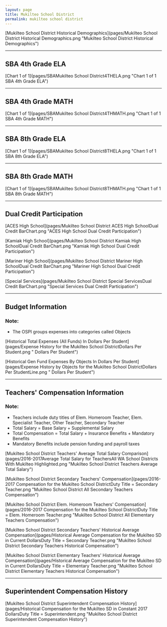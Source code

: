 ```yaml
---
layout: page
title: Mukilteo School District
permalink: mukilteo school district
---
```



[Mukilteo School District Historical Demographics](pages/Mukilteo School District Historical Demographics.png "Mukilteo School District Historical Demographics")

___

## SBA 4th Grade ELA

[Chart 1 of 1](pages/SBAMukilteo School District4THELA.png "Chart 1 of 1 SBA 4th Grade ELA")


___

## SBA 4th Grade MATH

[Chart 1 of 1](pages/SBAMukilteo School District4THMATH.png "Chart 1 of 1 SBA 4th Grade MATH")


___

## SBA 8th Grade ELA

[Chart 1 of 1](pages/SBAMukilteo School District8THELA.png "Chart 1 of 1 SBA 8th Grade ELA")


___

## SBA 8th Grade MATH

[Chart 1 of 1](pages/SBAMukilteo School District8THMATH.png "Chart 1 of 1 SBA 8th Grade MATH")


___

## Dual Credit Participation

[ACES High School](pages/Mukilteo School District ACES High SchoolDual Credit BarChart.png "ACES High School Dual Credit Participation")

[Kamiak High School](pages/Mukilteo School District Kamiak High SchoolDual Credit BarChart.png "Kamiak High School Dual Credit Participation")

[Mariner High School](pages/Mukilteo School District Mariner High SchoolDual Credit BarChart.png "Mariner High School Dual Credit Participation")

[Special Services](pages/Mukilteo School District Special ServicesDual Credit BarChart.png "Special Services Dual Credit Participation")


___

## Budget Information
### Note:
- The OSPI groups expenses into categories called Objects

[Historical Total Expenses (All Funds) In Dollars Per Student](pages/Expense History for the Mukilteo School DistrictDollars Per Student.png " Dollars Per Student")

[Historical Gen Fund Expenses By Objects In Dollars Per Student](pages/Expense History by Objects for the Mukilteo School DistrictDollars Per StudentLine.png " Dollars Per Student")


___

## Teachers' Compensation Information
### Note:
- Teachers include duty titles of Elem. Homeroom Teacher, Elem. Specialist Teacher, Other Teacher, Secondary Teacher
- Total Salary = Base Salary + Supplemental Salary
- Total Compensation = Total Salary + Insurance Benefits + Mandatory Benefits
- Mandatory Benefits include pension funding and payroll taxes

[Mukilteo School District Teachers' Average Total Salary Comparison](pages/2016-2017Average Total Salary for TeachersAll WA School Districts With Mukilteo Highlighted.png "Mukilteo School District Teachers Average Total Salary")

[Mukilteo School District Secondary Teachers' Compensation](pages/2016-2017 Compensation for the Mukilteo School DistrictDuty Title = Secondary Teacher.png "Mukilteo School District All Secondary Teachers Compensation")

[Mukilteo School District Elem. Homeroom Teachers' Compensation](pages/2016-2017 Compensation for the Mukilteo School DistrictDuty Title = Elem. Homeroom Teacher.png "Mukilteo School District All Elementary Teachers Compensation")

[Mukilteo School District Secondary Teachers' Historical Average Compensation](pages/Historical Average Compensation for the Mukilteo SD in Current DollarsDuty Title = Secondary Teacher.png "Mukilteo School District Secondary Teachers Historical Compensation")

[Mukilteo School District Elementary Teachers' Historical Average Compensation](pages/Historical Average Compensation for the Mukilteo SD in Current DollarsDuty Title = Elementary Teacher.png "Mukilteo School District Elementary Teachers Historical Compensation")


___

## Superintendent Compensation History

[Mukilteo School District Superintendent Compensation History](pages/Historical Compensation for the Mukilteo SD in Constant 2017 DollarsDuty Title = Superintendent.png "Mukilteo School District Superintendent Compensation History")

